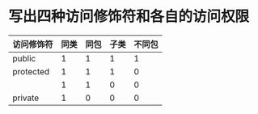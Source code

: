 # 写出四种访问修饰符和各自的访问权限
| 访问修饰符 | 同类 | 同包 | 子类 | 不同包 |
|-----|-----|-----|-----|-----|
|public   |1|1|1|1|
|protected|1|1|1|0|
|         |1|1|0|0|
|private  |1|0|0|0|
